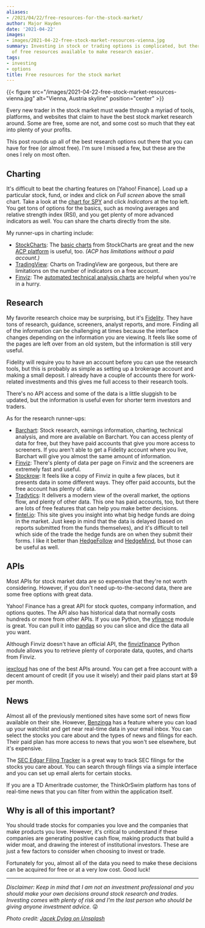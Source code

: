 ```yaml
---
aliases:
- /2021/04/22/free-resources-for-the-stock-market/
author: Major Hayden
date: '2021-04-22'
images:
- images/2021-04-22-free-stock-market-resources-vienna.jpg
summary: Investing in stock or trading options is complicated, but there are plenty
  of free resources available to make research easier.
tags:
- investing
- options
title: Free resources for the stock market
---
```


{{< figure src="/images/2021-04-22-free-stock-market-resources-vienna.jpg" alt="Vienna, Austria skyline" position="center" >}}

Every new trader in the stock market must wade through a myriad of tools,
platforms, and websites that claim to have the best stock market research
around. Some are free, some are not, and some cost so much that they eat into
plenty of your profits.

This post rounds up all of the best research options out there that you can
have for free (or almost free). I'm sure I missed a few, but these are the
ones I rely on most often.

## Charting

It's difficult to beat the charting features on [Yahoo! Finance]. Load up a
particular stock, fund, or index and click on *Full screen* above the small
chart. Take a look at the [chart for SPY] and click *Indicators* at the top
left. You get tons of options for the basics, such as moving averages and
relative strength index (RSI), and you get plenty of more advanced indicators
as well. You can share the charts directly from the site.

My runner-ups in charting include:

* [StockCharts]: The [basic charts](https://stockcharts.com/h-sc/ui?s=SPY)
  from StockCharts are great and the new [ACP
  platform](https://stockcharts.com/acp/?s=SPY) is useful, too. *(ACP has
  limitations without a paid account.)*
* [TradingView]: Charts on TradingView are gorgeous, but there are limitations
  on the number of indicators on a free account.
* [Finviz]: The [automated technical analysis charts] are helpful when you're
  in a hurry.

[Yahoo Finance]: https://finance.yahoo.com/
[chart for SPY]: https://finance.yahoo.com/chart/SPY
[StockCharts]: https://stockcharts.com/
[TradingView]: https://www.tradingview.com/
[Finviz]: https://finviz.com/
[automated technical analysis charts]: https://finviz.com/quote.ashx?t=SPY&ty=c&ta=1&p=d

## Research

My favorite research choice may be surprising, but it's [Fidelity]. They have
tons of research, guidance, screeners, analyst reports, and more. Finding all
of the information can be challenging at times because the interface changes
depending on the information you are viewing. It feels like some of the pages
are left over from an old system, but the information is still very useful.

Fidelity will require you to have an account before you can use the research
tools, but this is probably as simple as setting up a brokerage account and
making a small deposit. I already have a couple of accounts there for
work-related investments and this gives me full access to their research
tools.

There's no API access and some of the data is a little sluggish to be updated,
but the information is useful even for shorter term investors and traders.

As for the research runner-ups:

* [Barchart]: Stock research, earnings information, charting, technical
  analysis, and more are available on Barchart. You can access plenty of data
  for free, but they have paid accounts that give you more access to
  screeners. If you aren't able to get a Fidelity account where you live,
  Barchart will give you almost the same amount of information.
* [Finviz]: There's plenty of data per page on Finviz and the screeners are
  extremely fast and useful.
* [Stockrow]: It feels like a copy of Finviz in quite a few places, but it
  presents data in some different ways. They offer paid accounts, but the free
  account has plenty of data.
* [Tradytics]: It delivers a modern view of the overall market, the options
  flow, and plenty of other data. This one has paid accounts, too, but there
  are lots of free features that can help you make better decisions.
* [fintel.io]: This site gives you insight into what big hedge funds are doing
  in the market. Just keep in mind that the data is delayed (based on reports
  submitted from the funds themselves), and it's difficult to tell which side
  of the trade the hedge funds are on when they submit their forms. I like it
  better than [HedgeFollow] and [HedgeMind], but those can be useful as well.

[Barchart]: https://barchart.com/
[Fidelity]: https://www.fidelity.com/
[Stockrow]: https://stockrow.com/
[Tradytics]: https://tradytics.com/overall-market
[fintel.io]: https://fintel.io/
[HedgeFollow]: https://hedgefollow.com/
[HedgeMind]: https://www.hedgemind.com/

## APIs

Most APIs for stock market data are so expensive that they're not worth
considering. However, if you don't need up-to-the-second data, there are some
free options with great data.

Yahoo! Finance has a great API for stock quotes, company information, and
options quotes. The API also has historical data that normally costs hundreds
or more from other APIs. If you use Python, the [yfinance] module is great.
You can pull it into [pandas] so you can slice and dice the data all you want.

Although Finviz doesn't have an official API, the [finvizfinance] Python
module allows you to retrieve plenty of corporate data, quotes, and charts
from Finviz.

[iexcloud] has one of the best APIs around. You can get a free account with a
decent amount of credit (if you use it wisely) and their paid plans start at
$9 per month.

[yfinance]: https://pypi.org/project/yfinance/
[pandas]: https://pandas.pydata.org/
[finvizfinance]: https://finvizfinance.readthedocs.io/en/latest/
[iexcloud]: https://www.iexcloud.io/

## News

Almost all of the previously mentioned sites have some sort of news flow
available on their site. However, [Benzinga] has a feature where you can load
up your watchlist and get near real-time data in your email inbox. You can
select the stocks you care about and the types of news and filings for each.
Their paid plan has more access to news that you won't see elsewhere, but it's
expensive.

The [SEC Edgar Filing Tracker] is a great way to track SEC filings for the
stocks you care about. You can search through filings via a simple interface
and you can set up email alerts for certain stocks.

If you are a TD Ameritrade customer, the ThinkOrSwim platform has tons of
real-time news that you can filter from within the application itself.

[Benzinga]: https://www.benzinga.com/
[SEC Edgar Filing Tracker]: https://sec.report/

## Why is all of this important?

You should trade stocks for companies you love and the companies that make
products you love. However, it's critical to understand if these companies are
generating positive cash flow, making products that build a wider moat, and
drawing the interest of institutional investors. These are just a few factors
to consider when choosing to invest or trade.

Fortunately for you, almost all of the data you need to make these decisions
can be acquired for free or at a very low cost. Good luck!

----

*Disclaimer: Keep in mind that I am not an investment professional and you
should make your own decisions around stock research and trades. Investing
comes with plenty of risk and I'm the last person who should be giving anyone
investment advice.* 😜

*Photo credit: [Jacek Dylag on Unsplash](https://unsplash.com/photos/5SjAaqqCCmY)*
